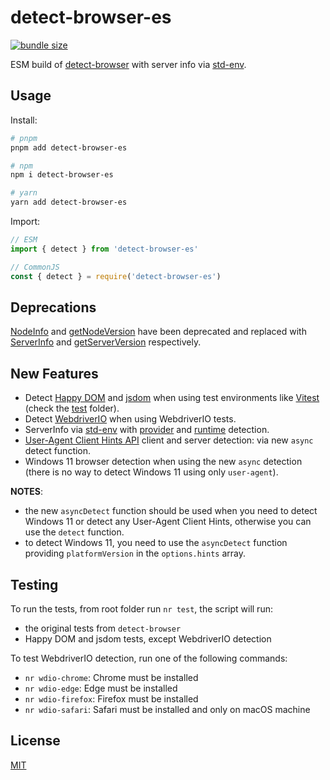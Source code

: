 
# detect-browser-es

[![bundle size](https://flat.badgen.net/bundlephobia/minzip/detect-browser-es)](https://bundlephobia.com/package/detect-browser-es)

ESM build of [detect-browser](https://www.npmjs.com/package/detect-browser) with server info via [std-env](https://github.com/unjs/std-env).

## Usage

Install:

```sh
# pnpm
pnpm add detect-browser-es

# npm
npm i detect-browser-es

# yarn
yarn add detect-browser-es
```

Import:

```js
// ESM
import { detect } from 'detect-browser-es'

// CommonJS
const { detect } = require('detect-browser-es')
```

## Deprecations

[NodeInfo](https://github.com/DamonOehlman/detect-browser/blob/master/src/index.ts#L30) and [getNodeVersion](https://github.com/DamonOehlman/detect-browser/blob/master/src/index.ts#L306C17-L306C31) have been deprecated and replaced with [ServerInfo](https://github.com/userquin/detect-browser-es/blob/main/src/index.ts#L47) and [getServerVersion](https://github.com/userquin/detect-browser-es/blob/main/src/index.ts#L366) respectively.

## New Features

- Detect [Happy DOM](https://github.com/capricorn86/happy-dom) and [jsdom](https://github.com/jsdom/jsdom) when using test environments like [Vitest](https://github.com/vitest-dev/vitest) (check the [test](https://github.com/userquin/detect-browser-es/tree/main/test) folder).
- Detect [WebdriverIO](https://github.com/webdriverio/webdriverio) when using WebdriverIO tests.
- ServerInfo via [std-env](https://github.com/unjs/std-env) with [provider](https://github.com/unjs/std-env#provider-detection) and [runtime](https://github.com/unjs/std-env#runtime-detection) detection.
- [User-Agent Client Hints API](https://developer.mozilla.org/en-US/docs/Web/API/User-Agent_Client_Hints_API) client and server detection: via new `async` detect function.
- Windows 11 browser detection when using the new `async` detection (there is no way to detect Windows 11 using only `user-agent`).

**NOTES**: 
- the new `asyncDetect` function should be used when you need to detect Windows 11 or detect any User-Agent Client Hints, otherwise you can use the `detect` function.
- to detect Windows 11, you need to use the `asyncDetect` function providing `platformVersion` in the `options.hints` array.

## Testing

To run the tests, from root folder run `nr test`, the script will run:
- the original tests from `detect-browser`
- Happy DOM and jsdom tests, except WebdriverIO detection

To test WebdriverIO detection, run one of the following commands:
- `nr wdio-chrome`: Chrome must be installed
- `nr wdio-edge`: Edge must be installed
- `nr wdio-firefox`: Firefox must be installed
- `nr wdio-safari`: Safari must be installed and only on macOS machine

## License

[MIT](./LICENSE)
